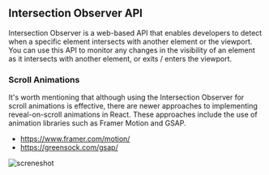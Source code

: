 ## Intersection Observer API

Intersection Observer is a web-based API that enables developers to detect when a specific element intersects with another element or the viewport.
You can use this API to monitor any changes in the visibility of an element as it intersects with another element, or exits / enters the viewport.

### Scroll Animations

It's worth mentioning that although using the Intersection Observer for scroll animations is effective, there are newer approaches to implementing reveal-on-scroll animations in React. These approaches include the use of animation libraries such as Framer Motion and GSAP.

- https://www.framer.com/motion/
- https://greensock.com/gsap/

![screneshot](https://i.imgur.com/tNDN6YC.gif)
